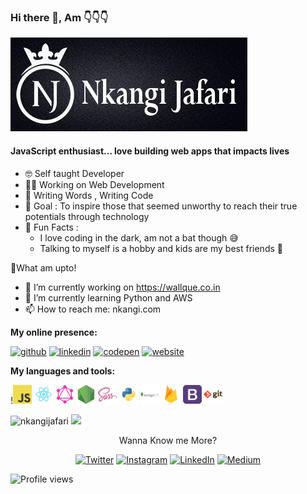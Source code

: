 
### Hi there 👋, Am 👇👇👇
![3 years experience as a freelancer](https://github.com/NKANGIJAFARI/nkangijafari/blob/master/github%20jafari%20logo.jpg)
#### JavaScript enthusiast... love building web apps that impacts lives


- 🤓 Self taught Developer 
- 👩‍💻 Working on Web Development 
- 📝 Writing Words , Writing Code
- 🎯 Goal : To inspire those that seemed unworthy to 
            reach their true potentials through technology
- 💌 Fun Facts : 
    - I love coding in the dark, am not a bat though 😅
    - Talking to myself is a hobby and kids are my best friends 🐼
    
📝What am upto!
- 🔭 I’m currently working on https://wallque.co.in
- 🌱 I’m currently learning Python and AWS
- 📫 How to reach me: nkangi.com 


**My online presence:** 



[<img src='https://cdn.jsdelivr.net/npm/simple-icons@3.0.1/icons/github.svg' alt='github' height='40'>](https://github.com/NKANGIJAFARI)  [<img src='https://cdn.jsdelivr.net/npm/simple-icons@3.0.1/icons/linkedin.svg' alt='linkedin' height='40'>](https://www.linkedin.com/in/nkangijafari/)  [<img src='https://cdn.jsdelivr.net/npm/simple-icons@3.0.1/icons/codepen.svg' alt='codepen' height='40'>](https://codepen.io/nkangijafari)  [<img src='https://cdn.jsdelivr.net/npm/simple-icons@3.0.1/icons/icloud.svg' alt='website' height='40'>](nkangi.com)  

**My languages and tools:**  

!<img height="30" src="https://raw.githubusercontent.com/github/explore/80688e429a7d4ef2fca1e82350fe8e3517d3494d/topics/javascript/javascript.png">
<img height="30"  src="https://raw.githubusercontent.com/github/explore/80688e429a7d4ef2fca1e82350fe8e3517d3494d/topics/react/react.png">
<img height="30" src="https://raw.githubusercontent.com/github/explore/5c058a388828bb5fde0bcafd4bc867b5bb3f26f3/topics/graphql/graphql.png">
<img height="30" src="https://raw.githubusercontent.com/github/explore/80688e429a7d4ef2fca1e82350fe8e3517d3494d/topics/nodejs/nodejs.png">
<img height="30" src="https://raw.githubusercontent.com/github/explore/80688e429a7d4ef2fca1e82350fe8e3517d3494d/topics/sass/sass.png">
<img height="30" src="https://raw.githubusercontent.com/github/explore/80688e429a7d4ef2fca1e82350fe8e3517d3494d/topics/python/python.png">
<img height="30" src="https://raw.githubusercontent.com/github/explore/80688e429a7d4ef2fca1e82350fe8e3517d3494d/topics/mongodb/mongodb.png">
<img height="30" src="https://raw.githubusercontent.com/github/explore/80688e429a7d4ef2fca1e82350fe8e3517d3494d/topics/firebase/firebase.png">
<img height="30"  src="https://raw.githubusercontent.com/github/explore/80688e429a7d4ef2fca1e82350fe8e3517d3494d/topics/bootstrap/bootstrap.png">
<img height="30" src="https://raw.githubusercontent.com/github/explore/80688e429a7d4ef2fca1e82350fe8e3517d3494d/topics/git/git.png">

<p align="left"> <img src="https://github-readme-stats.vercel.app/api?username=NKANGIJAFARI&show_icons=true&theme=gotham&count_private=true" alt="nkangijafari" />
            
<img  src="https://github-readme-streak-stats.herokuapp.com/?user=NKANGIJAFARI&theme=gotham" width="48%" >
 
 
<!-- ![GitHub Activity Graph](https://activity-graph.herokuapp.com/graph?username=NKANGIJAFARI)   -->
 
 <!-- Online presence -->
 <p align="center">Wanna Know me More?</p>

<p align="center">
 
<a href="https://twitter.com/TidbitsJS">
<img src="https://img.shields.io/badge/-Twitter-%231DA1F2" alt="Twitter" /></a> 

<a href="https://www.instagram.com/tidbits.js">
<img src="https://img.shields.io/badge/-Instagram-%23eb13a5" alt="Instagram" /></a>  

<a href="https://www.linkedin.com/in/sujata-gunale-15964b166/">
<img src="https://img.shields.io/badge/-LinkedIn-%233781da" alt="LinkedIn"/></a>
    
<a href="https://tidbitsjs.medium.com/">
<img src="https://img.shields.io/badge/-Medium-%2337817f" alt="Medium" /></a>  

</p>

![Profile views](https://gpvc.arturio.dev/NKANGIJAFARI)  
